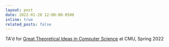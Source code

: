 ```yaml
---
layout: post
date: 2022-01-20 12:00:00-0500
inline: true
related_posts: false
---
```


TA'd for [Great Theoretical Ideas in Computer Science](https://www.cs251.com/) at CMU, Spring 2022
